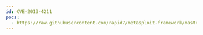 ```yaml
---
id: CVE-2013-4211
pocs:
  - https://raw.githubusercontent.com/rapid7/metasploit-framework/master/modules/exploits/multi/http/openx_backdoor_php.rb
---
```


